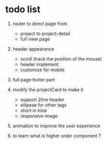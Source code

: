 # todo list 
1. router to direct page from
	- project to project-detail 
	- full view page 

2. header appearance 
	- scroll (track the position of the mouse)
	- header implement 
	- customize for mobile 
3. full page footer part 
4. modify the projectCard to make it 
	- support 2line header 
	- ellipese for other tags 
	- short in total 
	- responsive image 

5. animation to improve the user experience 

6. to learn what is higher order component ?

